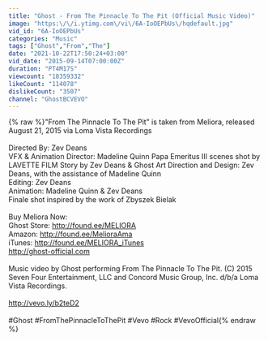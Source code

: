 ```yaml
---
title: "Ghost - From The Pinnacle To The Pit (Official Music Video)"
image: "https:\/\/i.ytimg.com\/vi\/6A-IoOEPbUs\/hqdefault.jpg"
vid_id: "6A-IoOEPbUs"
categories: "Music"
tags: ["Ghost","From","The"]
date: "2021-10-22T17:50:24+03:00"
vid_date: "2015-09-14T07:00:00Z"
duration: "PT4M17S"
viewcount: "18359332"
likeCount: "114078"
dislikeCount: "3507"
channel: "GhostBCVEVO"
---
```

{% raw %}&quot;From The Pinnacle To The Pit&quot; is taken from Meliora, released August 21, 2015 via Loma Vista Recordings<br /><br />Directed By: Zev Deans<br />VFX &amp; Animation Director: Madeline Quinn Papa Emeritus III scenes shot by LAVETTE FILM Story by Zev Deans &amp; Ghost Art Direction and Design: Zev Deans, with the assistance of Madeline Quinn<br />Editing: Zev Deans<br />Animation: Madeline Quinn &amp; Zev Deans<br />Finale shot inspired by the work of Zbyszek Bielak<br /><br />Buy Meliora Now:<br />Ghost Store: <a rel="nofollow" target="blank" href="http://found.ee/MELIORA">http://found.ee/MELIORA</a><br />Amazon: <a rel="nofollow" target="blank" href="http://found.ee/MelioraAma">http://found.ee/MelioraAma</a><br />iTunes: <a rel="nofollow" target="blank" href="http://found.ee/MELIORA_iTunes">http://found.ee/MELIORA_iTunes</a><br /><a rel="nofollow" target="blank" href="http://ghost-official.com">http://ghost-official.com</a><br /><br />Music video by Ghost performing From The Pinnacle To The Pit. (C) 2015 Seven Four Entertainment, LLC and Concord Music Group, Inc. d/b/a Loma Vista Recordings.<br /><br /><a rel="nofollow" target="blank" href="http://vevo.ly/b2teD2">http://vevo.ly/b2teD2</a><br /><br />#Ghost #FromThePinnacleToThePit #Vevo #Rock #VevoOfficial{% endraw %}
